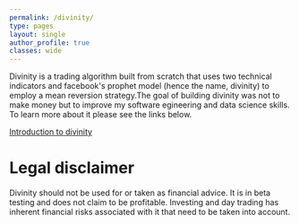 ```yaml
---
permalink: /divinity/
type: pages
layout: single
author_profile: true
classes: wide
---
```


Divinity is a trading algorithm built from scratch that uses two technical indicators and facebook's prophet model (hence the name, divinity) to employ a mean reversion strategy.The goal of building divinity was not to make money but to improve my software egineering and data science skills. To learn more about it please see the links below.

[Introduction to divinity](https://kentkr.github.io/Divinity-explanation/)

# Legal disclaimer

Divinity should not be used for or taken as financial advice. It is in beta testing and does not claim to be profitable. Investing and day trading has inherent financial risks associated with it that need to be taken into account.

